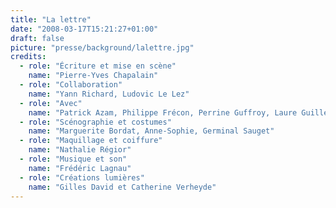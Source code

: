```yaml
---
title: "La lettre"
date: "2008-03-17T15:21:27+01:00"
draft: false
picture: "presse/background/lalettre.jpg"
credits:
  - role: "Écriture et mise en scène"
    name: "Pierre-Yves Chapalain"
  - role: "Collaboration"
    name: "Yann Richard, Ludovic Le Lez"
  - role: "Avec"
    name: "Patrick Azam, Philippe Frécon, Perrine Guffroy, Laure Guillem, Yann Richard, Airy Routier, Catherine Vinatier, Margaret Zenou"
  - role: "Scénographie et costumes"
    name: "Marguerite Bordat, Anne-Sophie, Germinal Sauget"
  - role: "Maquillage et coiffure"
    name: "Nathalie Régior"
  - role: "Musique et son"
    name: "Frédéric Lagnau"
  - role: "Créations lumières"
    name: "Gilles David et Catherine Verheyde"
---
```

